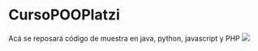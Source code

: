 # CursoPOOPlatzi
Acá se reposará código de muestra en java, python, javascript y  PHP
![](%5BImgur%5D%28https://i.imgur.com/dkWRAct.png%29)
